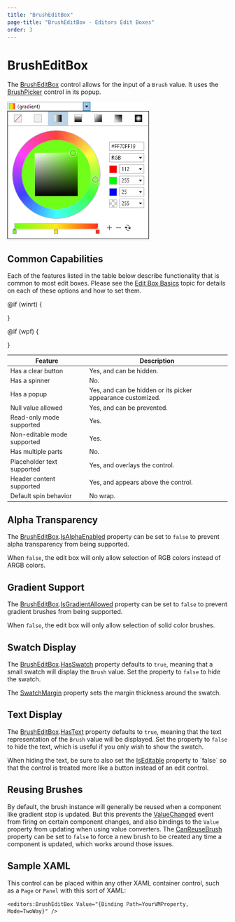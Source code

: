 ```yaml
---
title: "BrushEditBox"
page-title: "BrushEditBox - Editors Edit Boxes"
order: 3
---
```

# BrushEditBox

The [BrushEditBox](xref:@ActiproUIRoot.Controls.Editors.BrushEditBox) control allows for the input of a `Brush` value.  It uses the [BrushPicker](../pickers/brushpicker.md) control in its popup.

![Screenshot](../images/brusheditbox-opened.png)

## Common Capabilities

Each of the features listed in the table below describe functionality that is common to most edit boxes.  Please see the [Edit Box Basics](parteditboxbase.md) topic for details on each of these options and how to set them.

<table>
<thead>

<tr>
<th>Feature</th>
<th>Description</th>
</tr>

</thead>
<tbody>

@if (winrt) {
<tr>
<td>Has a clear button</td>
<td>Yes, and can be hidden.</td>
</tr>
}

@if (wpf) {
<tr>
<td>Has a spinner</td>
<td>No.</td>
</tr>
}

<tr>
<td>Has a popup</td>
<td>Yes, and can be hidden or its picker appearance customized.</td>
</tr>

<tr>
<td>Null value allowed</td>
<td>Yes, and can be prevented.</td>
</tr>

<tr>
<td>Read-only mode supported</td>
<td>Yes.</td>
</tr>

<tr>
<td>Non-editable mode supported</td>
<td>Yes.</td>
</tr>

<tr>
<td>Has multiple parts</td>
<td>No.</td>
</tr>

<tr>
<td>Placeholder text supported</td>
<td>Yes, and overlays the control.</td>
</tr>

<tr>
<td>Header content supported</td>
<td>Yes, and appears above the control.</td>
</tr>

<tr>
<td>Default spin behavior</td>
<td>No wrap.</td>
</tr>

</tbody>
</table>

## Alpha Transparency

The [BrushEditBox](xref:@ActiproUIRoot.Controls.Editors.BrushEditBox).[IsAlphaEnabled](xref:@ActiproUIRoot.Controls.Editors.BrushEditBox.IsAlphaEnabled) property can be set to `false` to prevent alpha transparency from being supported.

When `false`, the edit box will only allow selection of RGB colors instead of ARGB colors.

## Gradient Support

The [BrushEditBox](xref:@ActiproUIRoot.Controls.Editors.BrushEditBox).[IsGradientAllowed](xref:@ActiproUIRoot.Controls.Editors.BrushEditBox.IsGradientAllowed) property can be set to `false` to prevent gradient brushes from being supported.

When `false`, the edit box will only allow selection of solid color brushes.

## Swatch Display

The [BrushEditBox](xref:@ActiproUIRoot.Controls.Editors.BrushEditBox).[HasSwatch](xref:@ActiproUIRoot.Controls.Editors.BrushEditBox.HasSwatch) property defaults to `true`, meaning that a small swatch will display the `Brush` value.  Set the property to `false` to hide the swatch.

The [SwatchMargin](xref:@ActiproUIRoot.Controls.Editors.BrushEditBox.SwatchMargin) property sets the margin thickness around the swatch.

## Text Display

The [BrushEditBox](xref:@ActiproUIRoot.Controls.Editors.BrushEditBox).[HasText](xref:@ActiproUIRoot.Controls.Editors.BrushEditBox.HasText) property defaults to `true`, meaning that the text representation of the `Brush` value will be displayed.  Set the property to `false` to hide the text, which is useful if you only wish to show the swatch.

When hiding the text, be sure to also set the [IsEditable](xref:@ActiproUIRoot.Controls.Editors.Primitives.PartEditBoxBase`1.IsEditable) property to `false` so that the control is treated more like a button instead of an edit control.

## Reusing Brushes

By default, the brush instance will generally be reused when a component like gradient stop is updated.  But this prevents the [ValueChanged](xref:@ActiproUIRoot.Controls.Editors.BrushEditBox.ValueChanged) event from firing on certain component changes, and also bindings to the `Value` property from updating when using value converters.  The [CanReuseBrush](xref:@ActiproUIRoot.Controls.Editors.BrushEditBox.CanReuseBrush) property can be set to `false` to force a new brush to be created any time a component is updated, which works around those issues.

## Sample XAML

This control can be placed within any other XAML container control, such as a `Page` or `Panel` with this sort of XAML:

```xaml
<editors:BrushEditBox Value="{Binding Path=YourVMProperty, Mode=TwoWay}" />
```
